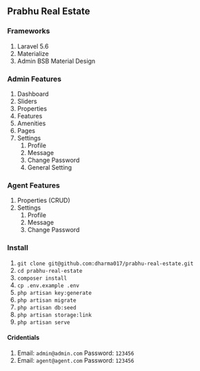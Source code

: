 ## Prabhu Real Estate

### Frameworks
1. Laravel 5.6
2. Materialize
3. Admin BSB Material Design

### Admin Features
1. Dashboard
2. Sliders
3. Properties
4. Features
5. Amenities
6. Pages
7. Settings
    1. Profile
    2. Message
    3. Change Password
    4. General Setting

### Agent Features
1. Properties (CRUD)
2. Settings
    1. Profile
    2. Message
    3. Change Password

### Install
01. `git clone git@github.com:dharma017/prabhu-real-estate.git`
02. `cd prabhu-real-estate`
03. `composer install`
04. `cp .env.example .env`
05. `php artisan key:generate`
06. `php artisan migrate`
07. `php artisan db:seed`
08. `php artisan storage:link`
09. `php artisan serve`

#### Cridentials
01. 
    Email: `admin@admin.com` 
    Password: `123456`
02. 
    Email: `agent@agent.com` 
    Password: `123456`
